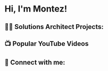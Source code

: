 <h1>Hi, I'm Montez! </h1>

<h2>👨‍💻 Solutions Architect Projects:</h2>

<h2>📺 Popular YouTube Videos</h2>

<h2> 🤳 Connect with me:</h2>

[twitter]: 
[youtube]: 
[instagram]: 
[linkedin]: 

<!--
**joshmadakor1/joshmadakor1** is a ✨ _special_ ✨ repository because its `README.md` (this file) appears on your GitHub profile.

Here are some ideas to get you started:

- 🔭 I’m currently working on ...
- 🌱 I’m currently learning: Amazon Web Services(AWS): Solutions Architect Associate and Terraform Associate (003)
- 👯 I’m looking to collaborate on ...
- 🤔 I’m looking for help with ...
- 💬 Ask me about ...
- 📫 How to reach me: ...
- 😄 Pronouns: ...
- ⚡ Fun fact: ...
-->
